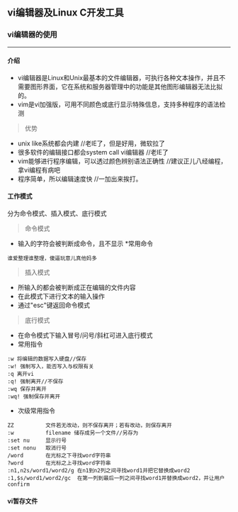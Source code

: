 ## vi编辑器及Linux C开发工具
### vi编辑器的使用
---
#### 介绍
* vi编辑器是Linux和Unix最基本的文件编辑器，可执行各种文本操作，并且不需要图形界面，它在系统和服务器管理中的功能是其他图形编辑器无法比拟的。
* vim是vi加强版，可用不同颜色或底行显示特殊信息，支持多种程序的语法检测
> 优势
* unix like系统都会内建	//老IE了，但是好用，微软拉了
* 很多软件的编辑接口都会system call vi编辑器    //老IE了
* vim能够进行程序编辑，可以透过颜色辨别语法正确性    //建议正儿八经编程，拿vi编程有病吧
* 程序简单，所以编辑速度快    //一加出来挨打。
#### 工作模式
分为命令模式、插入模式、底行模式
> 命令模式 
* 输入的字符会被判断成命令，且不显示
*常用命令
```
谁爱整理谁整理，傻逼玩意儿真他妈多
```
>插入模式 
* 所输入的都会被判断成正在编辑的文件内容
* 在此模式下进行文本的输入操作
* 通过"esc"键返回命令模式

> 底行模式
* 在命令模式下输入冒号/问号/斜杠可进入底行模式
* 常用指令
```
:w 将编辑的数据写入硬盘//保存
:w! 强制写入，能否写入与权限有关
:q 离开vi
:q! 强制离开//不保存
:wq 保存并离开
:wq! 强制保存并离开
```
* 次级常用指令
```
ZZ			文件若无改动，则不保存离开；若有改动，则保存离开
:w			filename 储存成另一个文件//另存为
:set nu     显示行号
:set nonu   取消行号
/word 		在光标之下寻找word字符串
?word 		在光标之上寻找word字符串
:n1,n2s/word1/word2/g 在n1到n2列之间寻找word1并把它替换成word2
:1,$s/word1/word2/gc  在第一列到最后一列之间寻找word1并替换成word2，并让用户confirm
```
#### vi暂存文件
